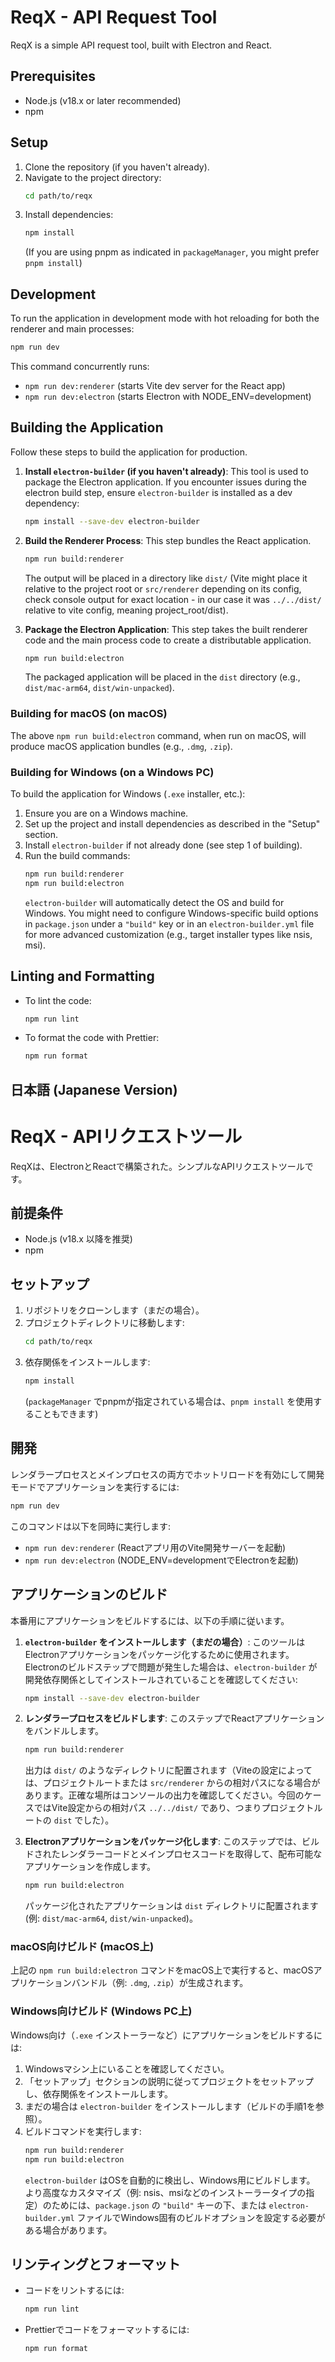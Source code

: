 # ReqX - API Request Tool

ReqX is a simple API request tool, built with Electron and React.

## Prerequisites

- Node.js (v18.x or later recommended)
- npm

## Setup

1. Clone the repository (if you haven't already).
2. Navigate to the project directory:
   ```bash
   cd path/to/reqx
   ```
3. Install dependencies:
   ```bash
   npm install
   ```
   (If you are using pnpm as indicated in `packageManager`, you might prefer `pnpm install`)

## Development

To run the application in development mode with hot reloading for both the renderer and main processes:

```bash
npm run dev
```

This command concurrently runs:
- `npm run dev:renderer` (starts Vite dev server for the React app)
- `npm run dev:electron` (starts Electron with NODE_ENV=development)

## Building the Application

Follow these steps to build the application for production.

1.  **Install `electron-builder` (if you haven't already)**:
    This tool is used to package the Electron application. If you encounter issues during the electron build step, ensure `electron-builder` is installed as a dev dependency:
    ```bash
    npm install --save-dev electron-builder
    ```

2.  **Build the Renderer Process**:
    This step bundles the React application.
    ```bash
    npm run build:renderer
    ```
    The output will be placed in a directory like `dist/` (Vite might place it relative to the project root or `src/renderer` depending on its config, check console output for exact location - in our case it was `../../dist/` relative to vite config, meaning project_root/dist).

3.  **Package the Electron Application**:
    This step takes the built renderer code and the main process code to create a distributable application.
    ```bash
    npm run build:electron
    ```
    The packaged application will be placed in the `dist` directory (e.g., `dist/mac-arm64`, `dist/win-unpacked`).

### Building for macOS (on macOS)

The above `npm run build:electron` command, when run on macOS, will produce macOS application bundles (e.g., `.dmg`, `.zip`).

### Building for Windows (on a Windows PC)

To build the application for Windows (`.exe` installer, etc.):

1.  Ensure you are on a Windows machine.
2.  Set up the project and install dependencies as described in the "Setup" section.
3.  Install `electron-builder` if not already done (see step 1 of building).
4.  Run the build commands:
    ```bash
    npm run build:renderer
    npm run build:electron
    ```
    `electron-builder` will automatically detect the OS and build for Windows.
    You might need to configure Windows-specific build options in `package.json` under a `"build"` key or in an `electron-builder.yml` file for more advanced customization (e.g., target installer types like nsis, msi).

## Linting and Formatting

- To lint the code:
  ```bash
  npm run lint
  ```
- To format the code with Prettier:
  ```bash
  npm run format
  ```

## 日本語 (Japanese Version)

# ReqX - APIリクエストツール

ReqXは、ElectronとReactで構築された。シンプルなAPIリクエストツールです。

## 前提条件

- Node.js (v18.x 以降を推奨)
- npm

## セットアップ

1.  リポジトリをクローンします（まだの場合）。
2.  プロジェクトディレクトリに移動します:
    ```bash
    cd path/to/reqx
    ```
3.  依存関係をインストールします:
    ```bash
    npm install
    ```
    (`packageManager` でpnpmが指定されている場合は、`pnpm install` を使用することもできます)

## 開発

レンダラープロセスとメインプロセスの両方でホットリロードを有効にして開発モードでアプリケーションを実行するには:

```bash
npm run dev
```

このコマンドは以下を同時に実行します:
- `npm run dev:renderer` (Reactアプリ用のVite開発サーバーを起動)
- `npm run dev:electron` (NODE_ENV=developmentでElectronを起動)

## アプリケーションのビルド

本番用にアプリケーションをビルドするには、以下の手順に従います。

1.  **`electron-builder` をインストールします（まだの場合）**:
    このツールはElectronアプリケーションをパッケージ化するために使用されます。Electronのビルドステップで問題が発生した場合は、`electron-builder` が開発依存関係としてインストールされていることを確認してください:
    ```bash
    npm install --save-dev electron-builder
    ```

2.  **レンダラープロセスをビルドします**:
    このステップでReactアプリケーションをバンドルします。
    ```bash
    npm run build:renderer
    ```
    出力は `dist/` のようなディレクトリに配置されます（Viteの設定によっては、プロジェクトルートまたは `src/renderer` からの相対パスになる場合があります。正確な場所はコンソールの出力を確認してください。今回のケースではVite設定からの相対パス `../../dist/` であり、つまりプロジェクトルートの `dist` でした）。

3.  **Electronアプリケーションをパッケージ化します**:
    このステップでは、ビルドされたレンダラーコードとメインプロセスコードを取得して、配布可能なアプリケーションを作成します。
    ```bash
    npm run build:electron
    ```
    パッケージ化されたアプリケーションは `dist` ディレクトリに配置されます (例: `dist/mac-arm64`, `dist/win-unpacked`)。

### macOS向けビルド (macOS上)

上記の `npm run build:electron` コマンドをmacOS上で実行すると、macOSアプリケーションバンドル（例: `.dmg`, `.zip`）が生成されます。

### Windows向けビルド (Windows PC上)

Windows向け（`.exe` インストーラーなど）にアプリケーションをビルドするには:

1.  Windowsマシン上にいることを確認してください。
2.  「セットアップ」セクションの説明に従ってプロジェクトをセットアップし、依存関係をインストールします。
3.  まだの場合は `electron-builder` をインストールします（ビルドの手順1を参照）。
4.  ビルドコマンドを実行します:
    ```bash
    npm run build:renderer
    npm run build:electron
    ```
    `electron-builder` はOSを自動的に検出し、Windows用にビルドします。
    より高度なカスタマイズ（例: nsis、msiなどのインストーラータイプの指定）のためには、`package.json` の `"build"` キーの下、または `electron-builder.yml` ファイルでWindows固有のビルドオプションを設定する必要がある場合があります。

## リンティングとフォーマット

- コードをリントするには:
  ```bash
  npm run lint
  ```
- Prettierでコードをフォーマットするには:
  ```bash
  npm run format
  ```
